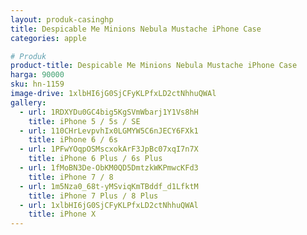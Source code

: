 ```yaml
---
layout: produk-casinghp
title: Despicable Me Minions Nebula Mustache iPhone Case
categories: apple

# Produk
product-title: Despicable Me Minions Nebula Mustache iPhone Case
harga: 90000
sku: hn-1159
image-drive: 1xlbHI6jG0SjCFyKLPfxLD2ctNhhuQWAl
gallery:
  - url: 1RDXYDu0GC4big5KgSVmWbarj1Y1Vs8hH
    title: iPhone 5 / 5s / SE
  - url: 110CHrLevpvhIx0LGMYW5C6nJECY6FXk1
    title: iPhone 6 / 6s
  - url: 1PFwYOqpOSMscxokArF3JpBc07xqI7n7X
    title: iPhone 6 Plus / 6s Plus
  - url: 1fMoBN3De-ObKM0QD5DmtzkWKPmwcKFd3
    title: iPhone 7 / 8
  - url: 1m5Nza0_68t-yMSviqKmTBddf_d1LfktM
    title: iPhone 7 Plus / 8 Plus
  - url: 1xlbHI6jG0SjCFyKLPfxLD2ctNhhuQWAl
    title: iPhone X
---
```

